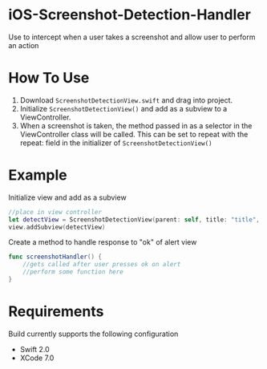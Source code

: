 # iOS-Screenshot-Detection-Handler
Use to intercept when a user takes a screenshot and allow user to perform an action

# How To Use
1. Download `ScreenshotDetectionView.swift` and drag into project.
2. Initialize `ScreenshotDetectionView()` and add as a subview to a ViewController.
3. When a screenshot is taken, the method passed in as a selector in the ViewController class will be called. This can be set to repeat with the repeat: field in the initializer of `ScreenshotDetectionView()`

# Example
Initialize view and add as a subview
```swift
//place in view controller
let detectView = ScreenshotDetectionView(parent: self, title: "title", message: "this is a message", selector: Selector("screenshotHandler"), repeats: true)
view.addSubview(detectView)
```
Create a method to handle response to "ok" of alert view
```swift
func screenshotHandler() {
    //gets called after user presses ok on alert
    //perform some function here
}
```

# Requirements
Build currently supports the following configuration
- Swift 2.0
- XCode 7.0
